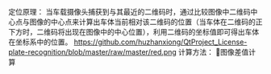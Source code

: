 定位原理：
当车载摄像头捕获到与其最近的二维码时，通过比较图像中二维码中心点与图像的中心点来计算出车体当前相对该二维码的位置（当车体在二维码的正下方时，二维码将出现在图像中的中心位置），利用二维码的坐标值即可得出车体在坐标系中的位置。
https://github.com/huzhanxiong/QtProject_License-plate-recognition/blob/master/raw/master/red.png
计算方法：
图像差值计算

